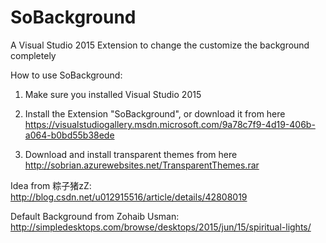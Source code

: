 # SoBackground
A Visual Studio 2015 Extension to change the customize the background completely

How to use SoBackground: 

1. Make sure you installed Visual Studio 2015

2. Install the Extension "SoBackground", or download it from here https://visualstudiogallery.msdn.microsoft.com/9a78c7f9-4d19-406b-a064-b0bd55b38ede

3. Download and install transparent themes from here http://sobrian.azurewebsites.net/TransparentThemes.rar

Idea from 粽子猪zZ: http://blog.csdn.net/u012915516/article/details/42808019

Default Background from Zohaib Usman: http://simpledesktops.com/browse/desktops/2015/jun/15/spiritual-lights/

